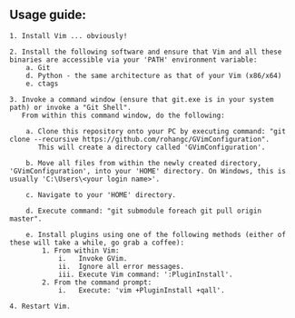 Usage guide:
-----------
    1. Install Vim ... obviously!

    2. Install the following software and ensure that Vim and all these binaries are accessible via your 'PATH' environment variable:
        a. Git
        d. Python - the same architecture as that of your Vim (x86/x64)
        e. ctags

    3. Invoke a command window (ensure that git.exe is in your system path) or invoke a "Git Shell".
       From within this command window, do the following:

        a. Clone this repository onto your PC by executing command: "git clone --recursive https://github.com/rohangc/GVimConfiguration".
           This will create a directory called 'GVimConfiguration'.

        b. Move all files from within the newly created directory, 'GVimConfiguration', into your 'HOME' directory. On Windows, this is usually 'C:\Users\<your login name>'.

        c. Navigate to your 'HOME' directory.

        d. Execute command: "git submodule foreach git pull origin master".

        e. Install plugins using one of the following methods (either of these will take a while, go grab a coffee):
            1. From within Vim:
                i.   Invoke GVim.
                ii.  Ignore all error messages.
                iii. Execute Vim command: ':PluginInstall'.
            2. From the command prompt:
                i.   Execute: 'vim +PluginInstall +qall'.

    4. Restart Vim.
